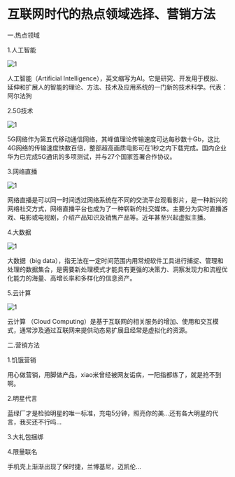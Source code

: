 # 互联网时代的热点领域选择、营销方法

一.热点领域

1.人工智能

![1](https://gss1.bdstatic.com/9vo3dSag_xI4khGkpoWK1HF6hhy/baike/c0%3Dbaike150%2C5%2C5%2C150%2C50/sign=fe51b186b299a9012f3853647cfc611e/0df3d7ca7bcb0a46137ee6ab6163f6246a60afc0.jpg)

人工智能（Artificial Intelligence），英文缩写为AI。它是研究、开发用于模拟、延伸和扩展人的智能的理论、方法、技术及应用系统的一门新的技术科学。代表：阿尔法狗

2.5G技术

![1](https://gss0.bdstatic.com/-4o3dSag_xI4khGkpoWK1HF6hhy/baike/crop%3D0%2C23%2C490%2C323%3Bc0%3Dbaike80%2C5%2C5%2C80%2C26/sign=cf4ffb6efd03918fc39e678a6c0d0aa5/1b4c510fd9f9d72acc31bc93de2a2834359bbbe3.jpg)

5G网络作为第五代移动通信网络，其峰值理论传输速度可达每秒数十Gb，这比4G网络的传输速度快数百倍，整部超高画质电影可在1秒之内下载完成。国内企业华为已完成5G通讯的多项测试，并与27个国家签署合作协议。

3.网络直播

![1](https://gss3.bdstatic.com/-Po3dSag_xI4khGkpoWK1HF6hhy/baike/c0%3Dbaike80%2C5%2C5%2C80%2C26/sign=20907d33c5fc1e17e9b284632bf99d66/0dd7912397dda144ce0da697b8b7d0a20cf4868b.jpg)

网络直播是可以同一时间透过网络系统在不同的交流平台观看影片，是一种新兴的网络社交方式，网络直播平台也成为了一种崭新的社交媒体。主要分为实时直播游戏、电影或电视剧，介绍产品知识及销售产品等。近年甚至兴起虚拟主播。

4.大数据

![1](https://gss2.bdstatic.com/-fo3dSag_xI4khGkpoWK1HF6hhy/baike/c0%3Dbaike92%2C5%2C5%2C92%2C30/sign=4ac989c2222eb938f86072a0b40bee50/0e2442a7d933c895cf6d1258dc1373f082020085.jpg)

大数据（big data），指无法在一定时间范围内用常规软件工具进行捕捉、管理和处理的数据集合，是需要新处理模式才能具有更强的决策力、洞察发现力和流程优化能力的海量、高增长率和多样化的信息资产。

5.云计算

![1](https://gss0.bdstatic.com/94o3dSag_xI4khGkpoWK1HF6hhy/baike/c0%3Dbaike80%2C5%2C5%2C80%2C26/sign=dd611ad65cda81cb5aeb8b9f330fbb73/d6ca7bcb0a46f21fce06ac71fb246b600c33aee6.jpg)

云计算 （Cloud Computing）是基于互联网的相关服务的增加、使用和交互模式，通常涉及通过互联网来提供动态易扩展且经常是虚拟化的资源。

二.营销方法

1.饥饿营销

用心做营销，用脚做产品，xiao米曾经被网友诟病，一阳指都练了，就是抢不到啊。

2.明星代言

蓝绿厂才是检验明星的唯一标准，充电5分钟，照亮你的美...还有各大明星的代言，我买还不行吗...

3.大礼包捆绑

4.限量联名

手机壳上渐渐出现了保时捷，兰博基尼，迈凯伦...